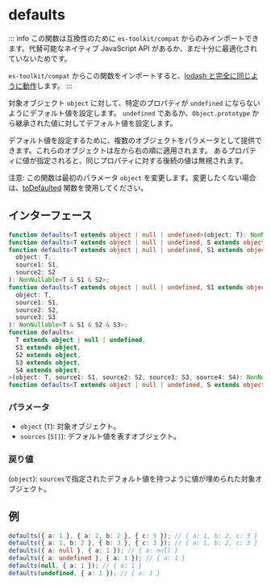 # defaults

::: info
この関数は互換性のために `es-toolkit/compat` からのみインポートできます。代替可能なネイティブ JavaScript API があるか、まだ十分に最適化されていないためです。

`es-toolkit/compat` からこの関数をインポートすると、[lodash と完全に同じように動作](../../../compatibility.md)します。
:::

対象オブジェクト `object` に対して、特定のプロパティが `undefined` にならないようにデフォルト値を設定します。
`undefined` であるか、`Object.prototype` から継承された値に対してデフォルト値を設定します。

デフォルト値を設定するために、複数のオブジェクトをパラメータとして提供できます。これらのオブジェクトは左から右の順に適用されます。
あるプロパティに値が指定されると、同じプロパティに対する後続の値は無視されます。

注意: この関数は最初のパラメータ `object` を変更します。変更したくない場合は、[toDefaulted](./toDefaulted.md) 関数を使用してください。

## インターフェース

```typescript
function defaults<T extends object | null | undefined>(object: T): NonNullable<T>;
function defaults<T extends object | null | undefined, S extends object>(object: T, source: S): NonNullable<T & S>;
function defaults<T extends object | null | undefined, S1 extends object, S2 extends object>(
  object: T,
  source1: S1,
  source2: S2
): NonNullable<T & S1 & S2>;
function defaults<T extends object | null | undefined, S1 extends object, S2 extends object, S3 extends object>(
  object: T,
  source1: S1,
  source2: S2,
  source3: S3
): NonNullable<T & S1 & S2 & S3>;
function defaults<
  T extends object | null | undefined,
  S1 extends object,
  S2 extends object,
  S3 extends object,
  S4 extends object,
>(object: T, source1: S1, source2: S2, source3: S3, source4: S4): NonNullable<T & S1 & S2 & S3 & S4>;
function defaults<T extends object | null | undefined, S extends object>(object: T, ...sources: S[]): object;
```

### パラメータ

- `object` (`T`): 対象オブジェクト。
- `sources` (`S[]`): デフォルト値を表すオブジェクト。

### 戻り値

(`object`): `sources`で指定されたデフォルト値を持つように値が埋められた対象オブジェクト。

## 例

```typescript
defaults({ a: 1 }, { a: 2, b: 2 }, { c: 3 }); // { a: 1, b: 2, c: 3 }
defaults({ a: 1, b: 2 }, { b: 3 }, { c: 3 }); // { a: 1, b: 2, c: 3 }
defaults({ a: null }, { a: 1 }); // { a: null }
defaults({ a: undefined }, { a: 1 }); // { a: 1 }
defaults(null, { a: 1 }); // { a: 1 }
defaults(undefined, { a: 1 }); // { a: 1 }
```
